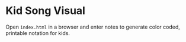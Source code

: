 # Kid Song Visual

Open `index.html` in a browser and enter notes to generate color coded, printable notation for kids.
